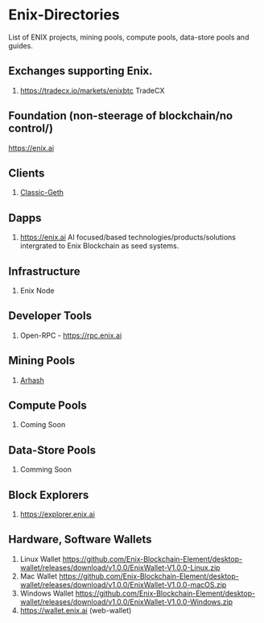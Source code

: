 # Enix-Directories
List of ENIX projects, mining pools, compute pools, data-store pools and guides.

## Exchanges supporting Enix.
1. https://tradecx.io/markets/enixbtc TradeCX 

## Foundation (non-steerage of blockchain/no control/)
https://enix.ai

## Clients
1. [Classic-Geth](https://github.com/Enix-Blockchain-Element/go-enix/releases)

## Dapps
1. https://enix.ai AI focused/based technologies/products/solutions intergrated to Enix Blockchain as seed systems.

## Infrastructure
1. Enix Node

## Developer Tools
1. Open-RPC - https://rpc.enix.ai 

## Mining Pools
1. [Arhash](http://enix.arhash.xyz)

## Compute Pools
1. Coming Soon

## Data-Store Pools
1. Comming Soon

## Block Explorers
1. https://explorer.enix.ai 

## Hardware, Software Wallets
1. Linux Wallet https://github.com/Enix-Blockchain-Element/desktop-wallet/releases/download/v1.0.0/EnixWallet-V1.0.0-Linux.zip
2. Mac Wallet https://github.com/Enix-Blockchain-Element/desktop-wallet/releases/download/v1.0.0/EnixWallet-V1.0.0-macOS.zip
3. Windows Wallet https://github.com/Enix-Blockchain-Element/desktop-wallet/releases/download/v1.0.0/EnixWallet-V1.0.0-Windows.zip
4. https://wallet.enix.ai (web-wallet)

